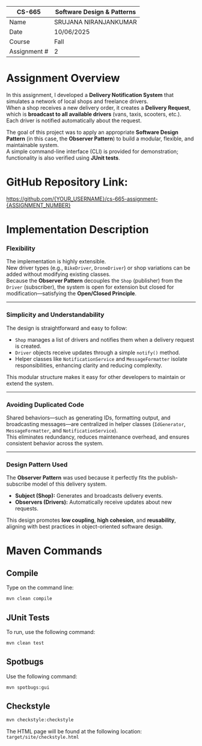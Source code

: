 | CS-665       | Software Design & Patterns |
|--------------|----------------------------|
| Name         | SRUJANA NIRANJANKUMAR      |
| Date         | 10/06/2025                 |
| Course       | Fall                       |
| Assignment # | 2                          |

# Assignment Overview
In this assignment, I developed a **Delivery Notification System** that simulates a network of local shops and freelance drivers.  
When a shop receives a new delivery order, it creates a **Delivery Request**, which is **broadcast to all available drivers** (vans, taxis, scooters, etc.).  
Each driver is notified automatically about the request.

The goal of this project was to apply an appropriate **Software Design Pattern** (in this case, the **Observer Pattern**) to build a modular, flexible, and maintainable system.  
A simple command-line interface (CLI) is provided for demonstration; functionality is also verified using **JUnit tests**.

# GitHub Repository Link:
https://github.com/{YOUR_USERNAME}/cs-665-assignment-{ASSIGNMENT_NUMBER}

# Implementation Description 

### Flexibility
The implementation is highly extensible.  
New driver types (e.g., `BikeDriver`, `DroneDriver`) or shop variations can be added without modifying existing classes.  
Because the **Observer Pattern** decouples the `Shop` (publisher) from the `Driver` (subscriber), the system is open for extension but closed for modification—satisfying the **Open/Closed Principle**.

---

### Simplicity and Understandability
The design is straightforward and easy to follow:
- `Shop` manages a list of drivers and notifies them when a delivery request is created.
- `Driver` objects receive updates through a simple `notify()` method.
- Helper classes like `NotificationService` and `MessageFormatter` isolate responsibilities, enhancing clarity and reducing complexity.

This modular structure makes it easy for other developers to maintain or extend the system.

---

### Avoiding Duplicated Code
Shared behaviors—such as generating IDs, formatting output, and broadcasting messages—are centralized in helper classes (`IdGenerator`, `MessageFormatter`, and `NotificationService`).  
This eliminates redundancy, reduces maintenance overhead, and ensures consistent behavior across the system.

---

### Design Pattern Used
The **Observer Pattern** was used because it perfectly fits the publish-subscribe model of this delivery system.
- **Subject (Shop):** Generates and broadcasts delivery events.
- **Observers (Drivers):** Automatically receive updates about new requests.

This design promotes **low coupling**, **high cohesion**, and **reusability**, aligning with best practices in object-oriented software design.


# Maven Commands

## Compile
Type on the command line: 

```bash
mvn clean compile
```

## JUnit Tests

To run, use the following command:
```bash
mvn clean test
```


## Spotbugs

Use the following command:

```bash
mvn spotbugs:gui 
```

## Checkstyle

```bash
mvn checkstyle:checkstyle
```

The HTML page will be found at the following location:
`target/site/checkstyle.html`




